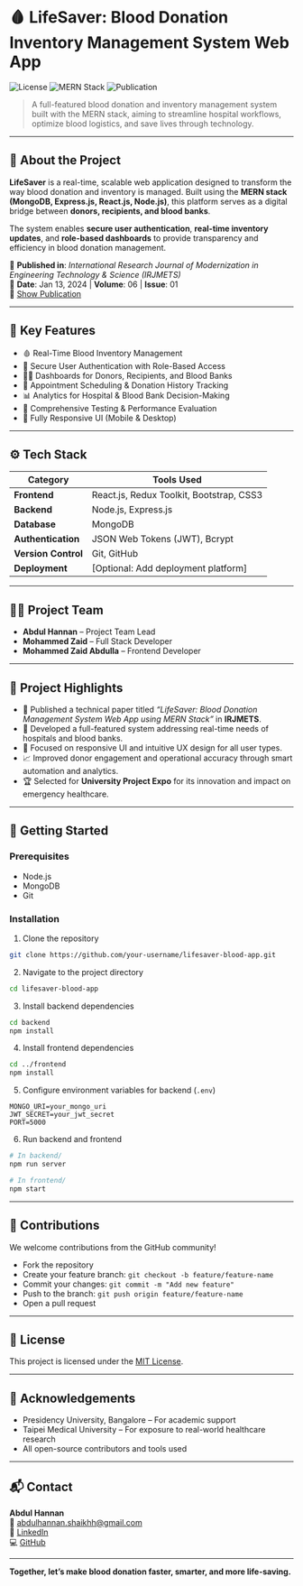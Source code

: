 # 🩸 LifeSaver: Blood Donation Inventory Management System Web App

![License]([https://img.shields.io/badge/License-MIT-blue.svg](https://brandfetch.com/presidencyuniversity.in?view=library&library=default&collection=logos&asset=idV2Fp1VuA&utm_source=https%253A%252F%252Fbrandfetch.com%252Fpresidencyuniversity.in&utm_medium=copyAction&utm_campaign=brandPageReferral))
![MERN Stack](https://img.shields.io/badge/Built%20With-MERN-blueviolet)
![Publication](https://img.shields.io/badge/Published%20In-IRJMETS-brightgreen)

> A full-featured blood donation and inventory management system built with the MERN stack, aiming to streamline hospital workflows, optimize blood logistics, and save lives through technology.

---

## 📘 About the Project

**LifeSaver** is a real-time, scalable web application designed to transform the way blood donation and inventory is managed. Built using the **MERN stack (MongoDB, Express.js, React.js, Node.js)**, this platform serves as a digital bridge between **donors, recipients, and blood banks**.

The system enables **secure user authentication**, **real-time inventory updates**, and **role-based dashboards** to provide transparency and efficiency in blood donation management.

📰 **Published in**: *International Research Journal of Modernization in Engineering Technology & Science (IRJMETS)*  
📅 **Date**: Jan 13, 2024 | **Volume**: 06 | **Issue**: 01  
📄 [Show Publication](#)

---

## 🧠 Key Features

- 🩸 Real-Time Blood Inventory Management
- 🔐 Secure User Authentication with Role-Based Access
- 👨‍⚕️ Dashboards for Donors, Recipients, and Blood Banks
- 📅 Appointment Scheduling & Donation History Tracking
- 📊 Analytics for Hospital & Blood Bank Decision-Making
- 🧪 Comprehensive Testing & Performance Evaluation
- 📱 Fully Responsive UI (Mobile & Desktop)

---

## ⚙️ Tech Stack

| Category         | Tools Used                                |
|------------------|--------------------------------------------|
| **Frontend**     | React.js, Redux Toolkit, Bootstrap, CSS3   |
| **Backend**      | Node.js, Express.js                        |
| **Database**     | MongoDB                                    |
| **Authentication** | JSON Web Tokens (JWT), Bcrypt             |
| **Version Control** | Git, GitHub                              |
| **Deployment**   | [Optional: Add deployment platform]        |

---

## 🧑‍💻 Project Team

- **Abdul Hannan** – Project Team Lead  
- **Mohammed Zaid** – Full Stack Developer  
- **Mohammed Zaid Abdulla** – Frontend Developer  

---

## 📌 Project Highlights

- 📝 Published a technical paper titled *“LifeSaver: Blood Donation Management System Web App using MERN Stack”* in **IRJMETS**.
- 🚀 Developed a full-featured system addressing real-time needs of hospitals and blood banks.
- 🎨 Focused on responsive UI and intuitive UX design for all user types.
- 📈 Improved donor engagement and operational accuracy through smart automation and analytics.
- 🏆 Selected for **University Project Expo** for its innovation and impact on emergency healthcare.

---

## 🚀 Getting Started

### Prerequisites

- Node.js
- MongoDB
- Git

### Installation

1. Clone the repository  
```bash
git clone https://github.com/your-username/lifesaver-blood-app.git
```

2. Navigate to the project directory  
```bash
cd lifesaver-blood-app
```

3. Install backend dependencies  
```bash
cd backend
npm install
```

4. Install frontend dependencies  
```bash
cd ../frontend
npm install
```

5. Configure environment variables for backend (`.env`)  
```
MONGO_URI=your_mongo_uri
JWT_SECRET=your_jwt_secret
PORT=5000
```

6. Run backend and frontend  
```bash
# In backend/
npm run server

# In frontend/
npm start
```

---

## 🤝 Contributions

We welcome contributions from the GitHub community!

- Fork the repository
- Create your feature branch: `git checkout -b feature/feature-name`
- Commit your changes: `git commit -m "Add new feature"`
- Push to the branch: `git push origin feature/feature-name`
- Open a pull request

---

## 📄 License

This project is licensed under the [MIT License](LICENSE).

---

## 🙏 Acknowledgements

- Presidency University, Bangalore – For academic support  
- Taipei Medical University – For exposure to real-world healthcare research  
- All open-source contributors and tools used

---

## 📬 Contact

**Abdul Hannan**  
📧 [abdulhannan.shaikhh@gmail.com](mailto:abdulhannan.shaikhh@gmail.com)  
🔗 [LinkedIn](https://www.linkedin.com/in/abdulhannan-shaikh/)  
💻 [GitHub](https://github.com/abdulhannan-99)

---

**Together, let’s make blood donation faster, smarter, and more life-saving.**
